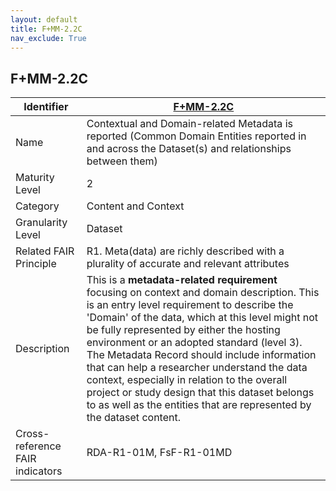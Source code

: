 ```yaml
---
layout: default
title: F+MM-2.2C
nav_exclude: True
---
```


## F+MM-2.2C

| Identifier | [F+MM-2.2C](https://github.com/FAIRplus/Data-Maturity/edit/indicator-definitions/docs/_indicators/D.%20F+MM-2.2C.md) |
| ---------- | ----------|
| Name | Contextual and Domain-related Metadata is reported (Common Domain Entities reported in and across the Dataset(s) and relationships between them) |
| Maturity Level | 2 |
| Category | Content and Context |
| Granularity Level | Dataset |
| Related FAIR Principle | R1. Meta(data) are richly described with a plurality of accurate and relevant attributes |
| Description | This is a **metadata-related requirement** focusing on context and domain description. This is an entry level requirement to describe the 'Domain' of the data, which at this level might not be fully represented by either the hosting environment or an adopted standard (level 3). The Metadata Record should include information that can help a researcher understand the data context, especially in relation to the overall project or study design that this dataset belongs to as well as the entities that are represented by the dataset content. |
| Cross-reference FAIR indicators | RDA-R1-01M, FsF-R1-01MD  |
